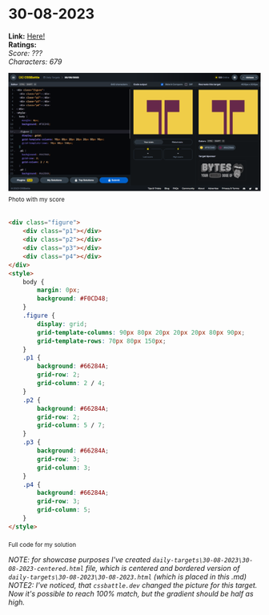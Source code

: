 # 30-08-2023

**Link:** [Here!](https://cssbattle.dev/play/xuj4VWLvZWrmL40oV5Uu)
<br>
**Ratings:**
<br>
*Score: ???*
<br>
*Characters: 679*

![30-08-2023](/daily-targets/30-08-2023/30-08-2023-solution.png)
<sub>Photo with my score</sub>
<br>
<br>

```html
<div class="figure">
    <div class="p1"></div>
    <div class="p2"></div>
    <div class="p3"></div>
    <div class="p4"></div>
</div>
<style>
    body {
        margin: 0px;
        background: #F0CD48;
    }
    .figure {
        display: grid;
        grid-template-columns: 90px 80px 20px 20px 20px 80px 90px;
        grid-template-rows: 70px 80px 150px;
    }
    .p1 {
        background: #66284A;
        grid-row: 2;
        grid-column: 2 / 4;
    }
    .p2 {
        background: #66284A;
        grid-row: 2;
        grid-column: 5 / 7;
    }
    .p3 {
        background: #66284A;
        grid-row: 3;
        grid-column: 3;
    }
    .p4 {
        background: #66284A;
        grid-row: 3;
        grid-column: 5;
    }
</style>
```
<sub>Full code for my solution</sub>

_NOTE: for showcase purposes I've created `daily-targets\30-08-2023\30-08-2023-centered.html` file, which is centered and bordered version of `daily-targets\30-08-2023\30-08-2023.html` (which is placed in this .md)_
<br>
_NOTE2: I've noticed, that `cssbattle.dev` changed the picture for this target. Now it's possible to reach 100% match, but the gradient should be half as high._
